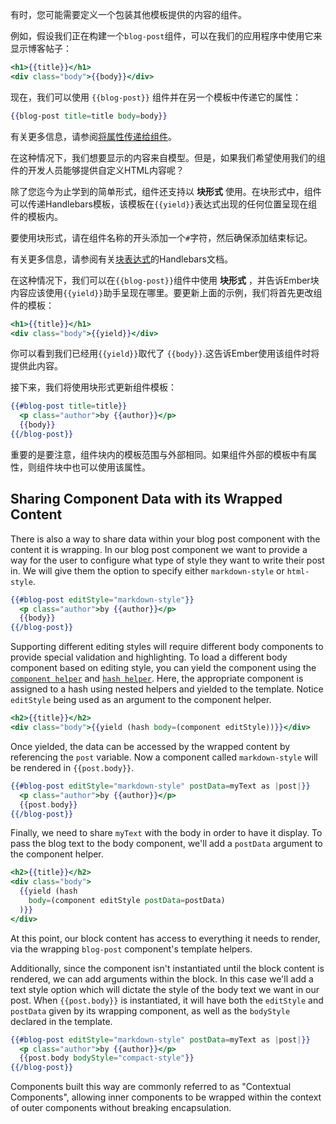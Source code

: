 有时，您可能需要定义一个包装其他模板提供的内容的组件。

例如，假设我们正在构建一个`blog-post`组件，可以在我们的应用程序中使用它来显示博客帖子：

```app/templates/components/blog-post.hbs
<h1>{{title}}</h1>
<div class="body">{{body}}</div>
```

现在，我们可以使用 `{{blog-post}}` 组件并在另一个模板中传递它的属性：

```handlebars
{{blog-post title=title body=body}}
```

有关更多信息，请参阅[将属性传递给组件](../passing-properties-to-a-component/)。

在这种情况下，我们想要显示的内容来自模型。但是，如果我们希望使用我们的组件的开发人员能够提供自定义HTML内容呢？

除了您迄今为止学到的简单形式，组件还支持以 **块形式** 使用。在块形式中，组件可以传递Handlebars模板，该模板在`{{yield}}`表达式出现的任何位置呈现在组件的模板内。

要使用块形式，请在组件名称的开头添加一个`#`字符，然后确保添加结束标记。

有关更多信息，请参阅有关[块表达式](http://handlebarsjs.com/#block-expressions)的Handlebars文档。

在这种情况下，我们可以在`{{blog-post}}`组件中使用 **块形式** ，并告诉Ember块内容应该使用`{{yield}}`助手呈现在哪里。要更新上面的示例，我们将首先更改组件的模板：

```app/templates/components/blog-post.hbs
<h1>{{title}}</h1>
<div class="body">{{yield}}</div>
```

你可以看到我们已经用`{{yield}}`取代了 `{{body}}`.这告诉Ember使用该组件时将提供此内容。

接下来，我们将使用块形式更新组件模板：

```app/templates/index.hbs
{{#blog-post title=title}}
  <p class="author">by {{author}}</p>
  {{body}}
{{/blog-post}}
```

重要的是要注意，组件块内的模板范围与外部相同。如果组件外部的模板中有属性，则组件块中也可以使用该属性。

## Sharing Component Data with its Wrapped Content

There is also a way to share data within your blog post component with the content it is wrapping.
In our blog post component we want to provide a way for the user to configure what type of style they want to write their post in.
We will give them the option to specify either `markdown-style` or `html-style`.

```app/templates/index.hbs
{{#blog-post editStyle="markdown-style"}}
  <p class="author">by {{author}}</p>
  {{body}}
{{/blog-post}}
```

Supporting different editing styles will require different body components to provide special validation and highlighting.
To load a different body component based on editing style,
you can yield the component using the [`component helper`](https://www.emberjs.com/api/ember/release/classes/Ember.Templates.helpers/methods/component?anchor=component) and [`hash helper`](https://www.emberjs.com/api/ember/release/classes/Ember.Templates.helpers/methods/hash?anchor=hash).
Here, the appropriate component is assigned to a hash using nested helpers and yielded to the template.
Notice `editStyle` being used as an argument to the component helper.

```app/templates/components/blog-post.hbs
<h2>{{title}}</h2>
<div class="body">{{yield (hash body=(component editStyle))}}</div>
```

Once yielded, the data can be accessed by the wrapped content by referencing the `post` variable.
Now a component called `markdown-style` will be rendered in `{{post.body}}`.

```app/templates/index.hbs
{{#blog-post editStyle="markdown-style" postData=myText as |post|}}
  <p class="author">by {{author}}</p>
  {{post.body}}
{{/blog-post}}
```

Finally, we need to share `myText` with the body in order to have it display.
To pass the blog text to the body component, we'll add a `postData` argument to the component helper.

```app/templates/components/blog-post.hbs
<h2>{{title}}</h2>
<div class="body">
  {{yield (hash
    body=(component editStyle postData=postData)
  )}}
</div>
```

At this point, our block content has access to everything it needs to render,
via the wrapping `blog-post` component's template helpers.

Additionally, since the component isn't instantiated until the block content is rendered,
we can add arguments within the block.
In this case we'll add a text style option which will dictate the style of the body text we want in our post.
When `{{post.body}}` is instantiated, it will have both the `editStyle` and `postData` given by its wrapping component,
as well as the `bodyStyle` declared in the template.

```app/templates/index.hbs
{{#blog-post editStyle="markdown-style" postData=myText as |post|}}
  <p class="author">by {{author}}</p>
  {{post.body bodyStyle="compact-style"}}
{{/blog-post}}
```

Components built this way are commonly referred to as "Contextual Components",
allowing inner components to be wrapped within the context of outer components without breaking encapsulation.
